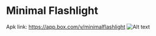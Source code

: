 # Minimal Flashlight
Apk link: https://app.box.com/v/minimalflashlight
![Alt text](https://i.imgur.com/6uKi6xF.png)



